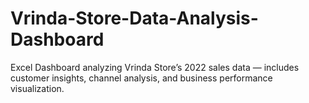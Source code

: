 # Vrinda-Store-Data-Analysis-Dashboard
Excel Dashboard analyzing Vrinda Store’s 2022 sales data — includes customer insights, channel analysis, and business performance visualization.
